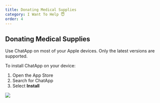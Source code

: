 ```yaml
---
title: Donating Medical Supplies
category: I Want To Help ️😇
order: 4
---
```


## Donating Medical Supplies

Use ChatApp on most of your Apple devices. Only the latest versions are supported.

To install ChatApp on your device:

1. Open the App Store
2. Search for ChatApp
3. Select **Install**

![](//placehold.it/800x600)
